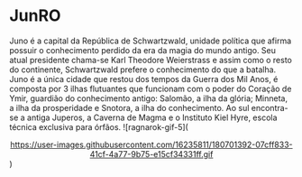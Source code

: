 # JunRO
Juno é a capital da República de Schwartzwald, unidade política que afirma possuir o conhecimento perdido da era da magia do mundo antigo. Seu atual presidente chama-se Karl Theodore Weierstrass e assim como o resto do continente, Schwartzwald prefere o conhecimento do que a batalha.  Juno é a única cidade que restou dos tempos da Guerra dos Mil Anos, é composta por 3 ilhas flutuantes que funcionam com o poder do Coração de Ymir, guardião do conhecimento antigo: Salomão, a ilha da glória; Minneta, a ilha da prosperidade e Snotora, a ilha do conhecimento.  Ao sul encontra-se a antiga Juperos, a Caverna de Magma e o Instituto Kiel Hyre, escola técnica exclusiva para órfãos.
![ragnarok-gif-5](<center> https://user-images.githubusercontent.com/16235811/180701392-07cff833-41cf-4a77-9b75-e15cf34331ff.gif </center>)

